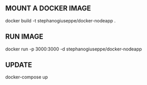 ## MOUNT A DOCKER IMAGE
docker build -t stephanogiuseppe/docker-nodeapp .

## RUN IMAGE
docker run -p 3000:3000 -d stephanogiuseppe/docker-nodeapp

## UPDATE
docker-compose up
